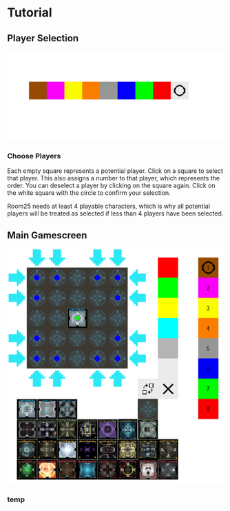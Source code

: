 # Tutorial

## Player Selection
![Player Selection](Tutorial_Pictures/Player_Selection.png)

### Choose Players
Each empty square represents a potential player. Click on a square to select that player. This also assigns a number to that player, which represents the order. You can deselect a player by clicking on the square again. Click on the white square with the circle to confirm your selection.

Room25 needs at least 4 playable characters, which is why all potential players will be treated as selected if less than 4 players have been selected. 

## Main Gamescreen

![Player Selection](Tutorial_Pictures/Main_Gamescreen.png)

### temp